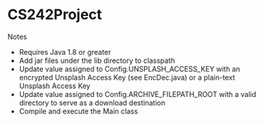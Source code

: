 # CS242Project

Notes
- Requires Java 1.8 or greater
- Add jar files under the lib directory to classpath
- Update value assigned to Config.UNSPLASH_ACCESS_KEY with an encrypted Unsplash Access Key (see EncDec.java) or a plain-text Unsplash Access Key
- Update value assigned to Config.ARCHIVE_FILEPATH_ROOT with a valid directory to serve as a download destination
- Compile and execute the Main class

